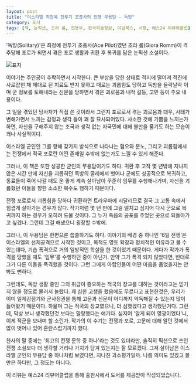 ```yaml
---
layout: post
title: "이스라엘 최정예 전투기 조종사의 전쟁 무용담 - 독방"
category: 도서
tags: [책, 논픽션, 조라 롬, 전용우, 한국학술정보, 이담북스, 서평, 예스24 리뷰어클럽]
---
```


'독방(Solitary)'은 최정예 전투기 조종사(Ace Pilot)였던 조라 롬(Giora Romm)이
격추당해 포로가 되면서 겪은 포로 생활과 귀환 후 복귀를 담은 논픽션 소설이다.

![표지](https://lh3.googleusercontent.com/-8h-V87R1Qsw/WWExolEDNDI/AAAAAAAAVOw/993sPJeFVoEqNT0yACdb-s558al_y0gDgCE0YBhgL/s360/solitary-book.jpg "포로 생활과 귀환 후 복귀를 담은 무용담이다.")

이야기는 주인공이 추락하면서 시작한다.
큰 부상을 당한 상태로 적지에 떨어져
적진에 사로잡힌 채
제대로 된 치료도 받지 못하고
때로는 괴롭힘도 당하고
독방을 들락날락 이며
군 정보를 토해내라는 신문을 당하면서 겪은
괴로움과 내적 갈등, 고민 등이 주요 내용이다.

그 일을 겪었던 당사자가 직접 쓴 것이라서 그런지
포로로서 겪는 괴로움과 대우,
사태가 변해가면서 느끼는 감정과 생각 들이 꽤 잘 묘사되어있다.
사소한 것에 기쁨을 느끼는가 하면,
자신을 구해주지 않는 조국과
생각 없는 자국민에 대해 불만을 품기도 하는 모습이 꽤나 사실적이다.

이스라엘 군인인 그를 향해 갖가지 방식으로 나타나는 혐오와 분노, 그리고 괴롭힘에서는
전쟁에서 적국 포로란 어떤 존재일 수밖에 없는가도 느낄 수 있게 해준다.

그러나, 이 책은 또한 성공한 군인의 무용담이기도 하다.
귀환 후 고작 몇 년밖에 지나지 않은 시간 만에 자신을 괴롭히던 독방의 굴레에서 벗어나
군에도 성공적으로 복귀하고,
동료들이 죽어 나갈 때도 운 좋게 계속 살아남아
꾸준히 임무를 수행해나가며,
자신을 괴롭혔던 이들을 향한 소소한 복수도 행하기 때문이다.

전쟁 포로로서 괴롭힘을 당하다 귀환하면
트라우마에 시달리므로
결국 그 고통 속에서 힘겹게 살아가는 경우가 많다.
작가처럼 몇 년 만에 그걸 떨치고 심지어 다시 군으로 복귀까지 하는 경우가 오히려 드물 것이다.
그 누가 죽음의 공포를 주었던 곳으로 되돌아가고 싶겠나.
그런데 그걸 해냈으니 굉장할 수밖에.

그러나, 이 무용담은 한편으론 씁쓸하기도 하다.
이야기의 배경 중 하나인 '6일 전쟁'은
이스라엘의 선제공격으로 시작한 것이고,
목적도 영토 확장과 정치적인 이유라고 볼 수 있는데다,
기습 폭격으로 거의 일방적인 학살을 한 것이었기 때문이다.
게다가 작가가 폭격을 당했을 때도 '임무'를 수행하던 중이 아닌가.
만약 그가 폭격 되지 않았다면,
반대로 그가 다른 이들을 폭격했을 것이다.
그런 그에게 아랍인들이 어떤 마음을 품었을지는 안 봐도 뻔하다.

그런데도, 독방 생활 중인 그의 취급이
증오하는 적국의 장교를 대하는 것이라고는 믿기지 않을 정도로 물러서 놀랐다.
꽤 심한 고생을 했음에도 무르다고 표현한것은,
우리가 이미 일제강점기와 군사정권을 통해
고문과 신문이 어디까지 악독해질 수 있는지 많이 들어왔기 때문이다.
하물며 그는 적국의 장교였으니, 더 심했겠다고 생각했던거다.
그런데, 막상 보니 생각했던것 보다는 말랑했다는 얘기다.
심지어 '알게 되어 영광이었다'니, 이게 적군을 보내며 할 소린가.
작가의 이 수기는 전쟁과 포로, 고문에 대해 알던 것에서 많이 벗어나 있어 혼란스럽기까지 했다.

찬사의 말 중에는 '최고의 전쟁 문학 중 하나'라는 것도 있더라만,
솔직히 픽션으로 쓰인 전쟁 소설보다 더 생각할 거리나 가치가 담겨 있는지는 잘 모르겠다.
그저 살아남은 이스라엘 군인의 무용담 중 하나처럼 보였다면, 지나친 과소평가일까.
나름 의미도 있겠고 볼만은 하다만, 그 정도는 아니다.



<div class="im im-info">
이 리뷰는 예스24 리뷰어클럽을 통해 출판사에서 도서를 제공받아 작성되었습니다.
</div>
